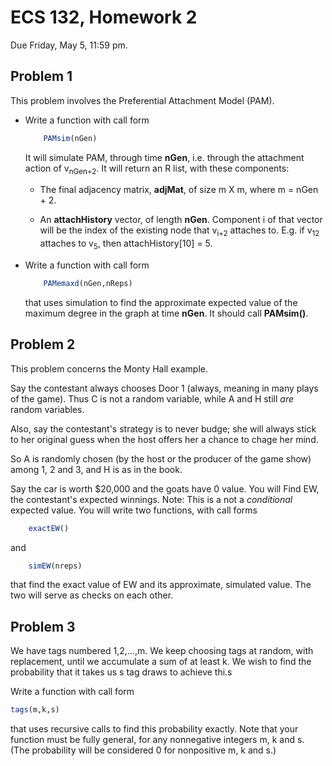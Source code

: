 

# ECS 132, Homework 2

Due Friday, May 5, 11:59 pm.

## Problem 1

This problem involves the Preferential Attachment Model (PAM).

<UL>

<li>  Write a function with call form

``` r
    PAMsim(nGen)
```

It will simulate PAM, through time **nGen**, i.e. through the attachment
action of v<sub>nGen+2</sub>.  It will return an R list, with these
components:

- The final adjacency matrix, **adjMat**, of size m X m, where m = nGen + 2.

- An **attachHistory** vector, of length **nGen**.  Component i of that
  vector will be the index of the existing node that v<sub>i+2</sub>
  attaches to.  E.g. if v<sub>12</sub> attaches to 
  v<sub>5</sub>, then attachHistory[10] = 5.

<li>  Write a function with call form

``` r
    PAMemaxd(nGen,nReps)
```

that uses simulation to find the approximate expected value of the
maximum degree in the graph at time **nGen**.  It should call
**PAMsim()**. 

</UL>

## Problem 2

This problem concerns the Monty Hall example.  

Say the contestant always chooses Door 1 (always, meaning in many plays
of the game).  Thus C is not a random variable, while A and H still *are*
random variables.

Also, say the contestant's strategy is to never budge; she will always
stick to her original guess when the host offers her a chance to chage
her mind.

So A is randomly chosen (by the host or the producer of the game show)
among 1, 2 and 3, and H is as in the book.  

Say the car is worth $20,000 and the goats have 0 value.  You will Find
EW, the contestant's expected winnings.  Note:  This is a not a
*conditional* expected value.  You will write two functions, with call
forms

``` r
    exactEW()
```

and

``` r
    simEW(nreps)
```

that find the exact value of EW and its approximate, simulated value.
The two will serve as checks on each other.
## Problem 3

We have tags numbered 1,2,...,m.  We keep choosing tags at random, with
replacement, until we accumulate a sum of at least k.  We wish to find the
probability that it takes us s tag draws to achieve thi.s

Write a function with call form

``` r
tags(m,k,s) 
```

that uses recursive calls to find this probability exactly.  Note that
your function must be fully general, for any nonnegative integers m, k
and s.  (The probability will be considered 0 for nonpositive m, k and
s.)




